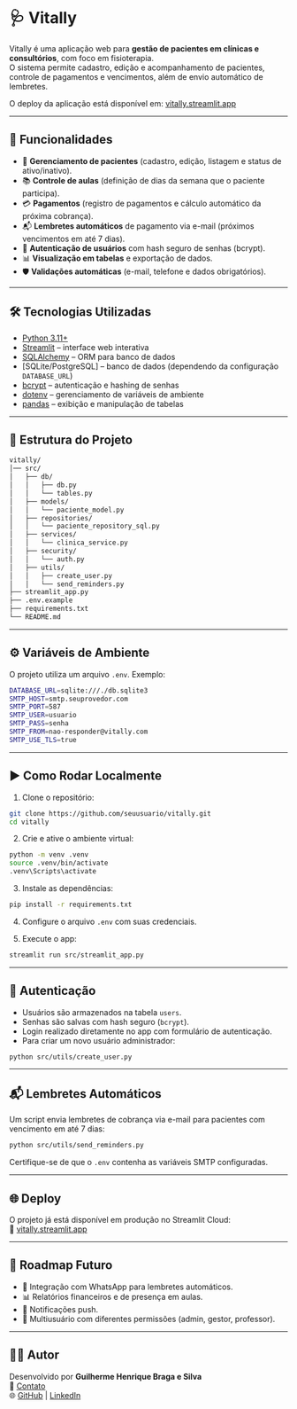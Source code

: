 # 🩺 Vitally

Vitally é uma aplicação web para **gestão de pacientes em clínicas e consultórios**, com foco em fisioterapia.  
O sistema permite cadastro, edição e acompanhamento de pacientes, controle de pagamentos e vencimentos, além de envio automático de lembretes.

O deploy da aplicação está disponível em: [vitally.streamlit.app](https://vitally.streamlit.app)

---

## 🚀 Funcionalidades

- 👥 **Gerenciamento de pacientes** (cadastro, edição, listagem e status de ativo/inativo).  
- 📚 **Controle de aulas** (definição de dias da semana que o paciente participa).  
- 💳 **Pagamentos** (registro de pagamentos e cálculo automático da próxima cobrança).  
- 📬 **Lembretes automáticos** de pagamento via e-mail (próximos vencimentos em até 7 dias).  
- 🔐 **Autenticação de usuários** com hash seguro de senhas (bcrypt).  
- 📊 **Visualização em tabelas** e exportação de dados.  
- 🛡️ **Validações automáticas** (e-mail, telefone e dados obrigatórios).  

---

## 🛠️ Tecnologias Utilizadas

- [Python 3.11+](https://www.python.org/)  
- [Streamlit](https://streamlit.io/) – interface web interativa  
- [SQLAlchemy](https://www.sqlalchemy.org/) – ORM para banco de dados  
- [SQLite/PostgreSQL] – banco de dados (dependendo da configuração `DATABASE_URL`)  
- [bcrypt](https://pypi.org/project/bcrypt/) – autenticação e hashing de senhas  
- [dotenv](https://pypi.org/project/python-dotenv/) – gerenciamento de variáveis de ambiente  
- [pandas](https://pandas.pydata.org/) – exibição e manipulação de tabelas  

---

## 📂 Estrutura do Projeto

```bash
vitally/
│── src/
│   ├── db/
│   │   ├── db.py
│   │   └── tables.py
│   ├── models/
│   │   └── paciente_model.py
│   ├── repositories/
│   │   └── paciente_repository_sql.py
│   ├── services/
│   │   └── clinica_service.py
│   ├── security/
│   │   └── auth.py
│   ├── utils/
│   │   ├── create_user.py
│   │   └── send_reminders.py
├── streamlit_app.py
├── .env.example
├── requirements.txt
└── README.md
```

---

## ⚙️ Variáveis de Ambiente

O projeto utiliza um arquivo `.env`. Exemplo:

```bash
DATABASE_URL=sqlite:///./db.sqlite3
SMTP_HOST=smtp.seuprovedor.com
SMTP_PORT=587
SMTP_USER=usuario
SMTP_PASS=senha
SMTP_FROM=nao-responder@vitally.com
SMTP_USE_TLS=true
```

---

## ▶️ Como Rodar Localmente

1. Clone o repositório:

```bash
git clone https://github.com/seuusuario/vitally.git
cd vitally
```

2. Crie e ative o ambiente virtual:

```bash
python -m venv .venv
source .venv/bin/activate
.venv\Scripts\activate
```

3. Instale as dependências:

```bash
pip install -r requirements.txt
```

4. Configure o arquivo `.env` com suas credenciais.

5. Execute o app:

```bash
streamlit run src/streamlit_app.py
```

---

## 🔐 Autenticação

- Usuários são armazenados na tabela `users`.  
- Senhas são salvas com hash seguro (`bcrypt`).  
- Login realizado diretamente no app com formulário de autenticação.  
- Para criar um novo usuário administrador:

```bash
python src/utils/create_user.py
```

---

## 📬 Lembretes Automáticos

Um script envia lembretes de cobrança via e-mail para pacientes com vencimento em até 7 dias:

```bash
python src/utils/send_reminders.py
```

Certifique-se de que o `.env` contenha as variáveis SMTP configuradas.

---

## 🌐 Deploy

O projeto já está disponível em produção no Streamlit Cloud:  
🔗 [vitally.streamlit.app](https://vitally.streamlit.app)

---

## 📌 Roadmap Futuro

- 📱 Integração com WhatsApp para lembretes automáticos.  
- 📊 Relatórios financeiros e de presença em aulas.  
- 🔔 Notificações push.  
- 🧩 Multiusuário com diferentes permissões (admin, gestor, professor).  

---

## 👨‍💻 Autor

Desenvolvido por **Guilherme Henrique Braga e Silva**  
📧 [Contato](mailto:gui100920@gmail.com)  
🌐 [GitHub](https://github.com/guilhermehbs) | [LinkedIn](https://www.linkedin.com/in/guilhermehbs)
